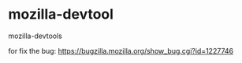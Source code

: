 # mozilla-devtool
mozilla-devtools

for fix the bug:
https://bugzilla.mozilla.org/show_bug.cgi?id=1227746
